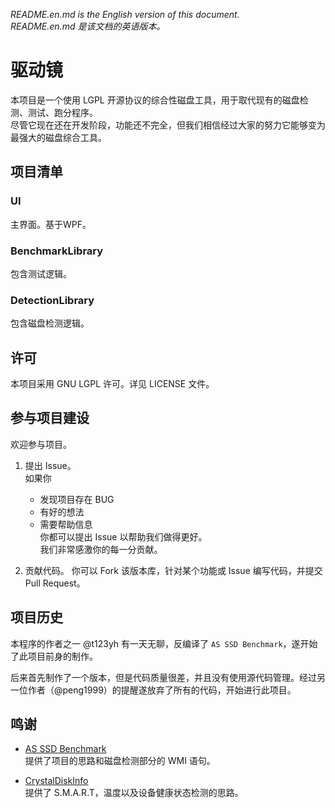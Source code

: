 ﻿*README.en.md is the English version of this document.*  
*README.en.md 是该文档的英语版本。*  

# 驱动镜

本项目是一个使用 LGPL 开源协议的综合性磁盘工具，用于取代现有的磁盘检测、测试、跑分程序。  
尽管它现在还在开发阶段，功能还不完全，但我们相信经过大家的努力它能够变为最强大的磁盘综合工具。  

## 项目清单

### UI
主界面。基于WPF。  

### BenchmarkLibrary
包含测试逻辑。 

### DetectionLibrary
包含磁盘检测逻辑。  

## 许可 
本项目采用 GNU LGPL 许可。详见 LICENSE 文件。  

## 参与项目建设

欢迎参与项目。  

1. 提出 Issue。  
   如果你  
   - 发现项目存在 BUG  
   - 有好的想法  
   - 需要帮助信息  
   你都可以提出 Issue 以帮助我们做得更好。  
   我们非常感激你的每一分贡献。  
  
1. 贡献代码。
   你可以 Fork 该版本库，针对某个功能或 Issue 编写代码，并提交 Pull Request。   

## 项目历史
本程序的作者之一 @t123yh 有一天无聊，反编译了 `AS SSD Benchmark`，遂开始了此项目前身的制作。  

后来首先制作了一个版本，但是代码质量很差，并且没有使用源代码管理。经过另一位作者（@peng1999）的提醒遂放弃了所有的代码，开始进行此项目。  

## 鸣谢
- [AS SSD Benchmark](http://www.alex-is.de/ "Alex Intelligent Software")  
   提供了项目的思路和磁盘检测部分的 WMI 语句。  

- [CrystalDiskInfo](http://crystalmark.info/ "Crystal Dew World")  
   提供了 S.M.A.R.T，温度以及设备健康状态检测的思路。  
